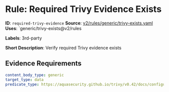 # Rule: Required Trivy Evidence Exists

**ID**: `required-trivy-evidence`
**Source**: [v2/rules/generic/trivy-exists.yaml](https://github.com/scribe-public/sample-policies/v2/rules/generic/trivy-exists.yaml)
**Uses**: `generic/trivy-exists@v2/rules

**Labels**: 3rd-party

**Short Description**: Verify required Trivy evidence exists

## Evidence Requirements

```yaml
content_body_type: generic
target_type: data
predicate_type: https://aquasecurity.github.io/trivy/v0.42/docs/configuration/reporting/#json
```
